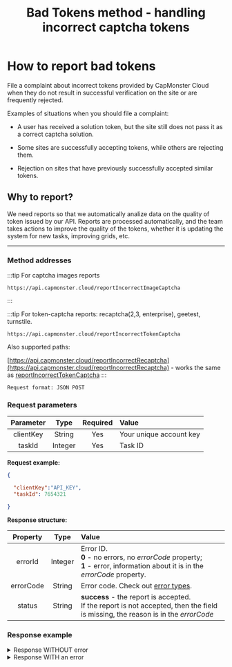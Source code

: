 ﻿---
sidebar_position: 8
title: "Bad Tokens method - handling incorrect captcha tokens"
description: "File a complaint about incorrect tokens provided by CapMonster Cloud when they do not result in successful verification on the site or are frequently rejected."
---

# How to report bad tokens

File a complaint about incorrect tokens provided by CapMonster Cloud when they do not result in successful verification on the site or are frequently rejected.

Examples of situations when you should file a complaint:

- A user has received a solution token, but the site still does not pass it as a correct captcha solution.

- Some sites are successfully accepting tokens, while others are rejecting them.

- Rejection on sites that have previously successfully accepted similar tokens.


## Why to report?

We need reports so that we automatically analize data on the quality of token issued by our API. Reports are processed automatically, and the team takes actions to improve the quality of the tokens, whether it is updating the system for new tasks, improving grids, etc.

---

### Method addresses


:::tip For captcha images reports
```http
https://api.capmonster.cloud/reportIncorrectImageCaptcha
```
:::


:::tip For token-captcha reports: recaptcha(2,3, enterprise), geetest, turnstile.
```http
https://api.capmonster.cloud/reportIncorrectTokenCaptcha
```

Also supported paths:

[https://api.capmonster.cloud/reportIncorrectRecaptcha](https://api.capmonster.cloud/reportIncorrectRecaptcha) - works the same as [reportIncorrectTokenCaptcha](https://api.capmonster.cloud/reportIncorrectTokenCaptcha)
:::



`Request format: JSON POST`

### Request parameters

| **Parameter** | **Type** | **Required** |                      **Value**                      |
| :------------------------: | :--------------: | :--------------------------------: | :------------------------------------------------------------------ |
|         clientKey         |      String      |                Yes                | Your unique account key |
|           taskId           |     Integer     |                Yes                |              Task ID              |

**Request example:**

```json
{

  "clientKey":"API_KEY",
  "taskId": 7654321

}
```

**Response structure:**

| **Property** | **Type** |                                                                                                                 **Value**                                                                                                                 |
| :------------------------: | :--------------: | :--------------------------------------------------------------------------------------------------------------------------------------------------------------------------------------------------------------------------------------------------------- |
|          errorId          |     Integer     | Error ID.<br />**0** - no errors, no *errorCode* property;<br />**1** - error, information about it is in the *errorCode* property. |
|         errorCode         |      String      |                                                                  Error code. Check out [error types](./api-errors.md).                                                                  |
|           status           |      String      |                                           **success** - the report is accepted.<br />If the report is not accepted, then the field is missing, the reason is in the *errorCode*                           |

### Response example

<details>
  <summary>
    Response WITHOUT error
  </summary>

```json
{
  "errorId": 0,
  "status": "success"
}
```

</details>

<details>
  <summary>
    Response WITH an error
  </summary>

```json
{
  "errorId": 1,
  "errorCode": "ERROR_KEY_DOES_NOT_EXIST"
}
```

</details>
